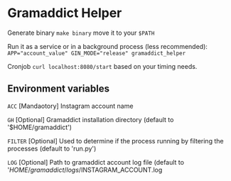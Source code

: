 # Gramaddict Helper

Generate binary `make binary`
move it to your `$PATH`

Run it as a service or in a background process (less recommended):
`APP="account_value" GIN_MODE="release" gramaddict_helper`

Cronjob `curl localhost:8080/start` based on your timing needs.


## Environment variables

`ACC` [Mandaotory]    Instagram account name

`GH` [Optional]       Gramaddict installation directory (default to '$HOME/gramaddict')

`FILTER` [Optional]   Used to determine if the process running by filtering the processes (default to 'run.py')

`LOG` [Optional]      Path to gramaddict account log file (default to '$HOME/gramaddict/logs/$INSTAGRAM_ACCOUNT.log
